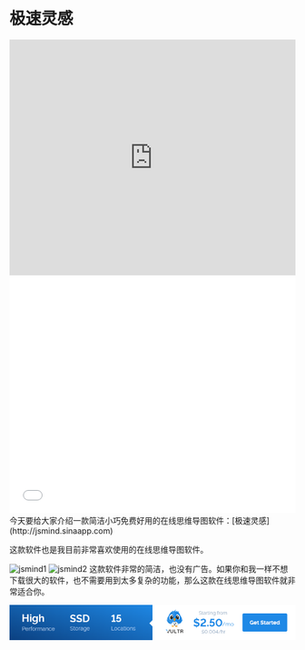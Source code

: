 # 极速灵感

<iframe width="100%" height="415" src="https://www.youtube.com/embed/P8we_RcQyY0" frameborder="0" allow="autoplay; encrypted-media" allowfullscreen></iframe>
<iframe width="100%" height="415" src="//player.bilibili.com/player.html?aid=20319143&cid=33195656&page=1" scrolling="no" border="0" frameborder="no" framespacing="0" allowfullscreen="true"></iframe>
今天要给大家介绍一款简洁小巧免费好用的在线思维导图软件：[极速灵感](http://jsmind.sinaapp.com)

这款软件也是我目前非常喜欢使用的在线思维导图软件。

![jsmind1](https://i.imgur.com/J1z1Qyd.png)
![jsmind2](https://i.imgur.com/aW8Jdnx.png)
这款软件非常的简洁，也没有广告。如果你和我一样不想下载很大的软件，也不需要用到太多复杂的功能，那么这款在线思维导图软件就非常适合你。

<a href="https://www.vultr.com/?ref=9634529-9J">![](../images/banner_1.png)</a>
